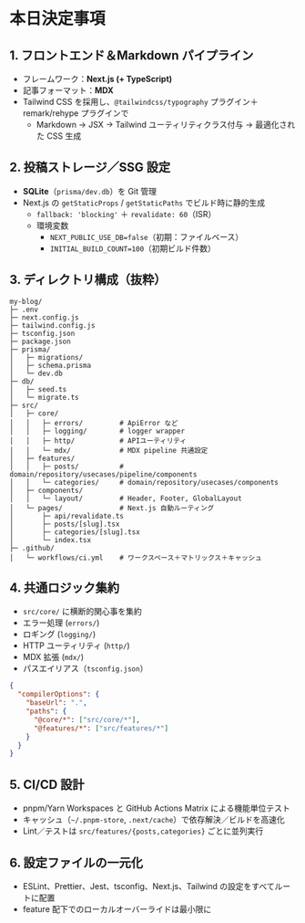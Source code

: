 # 本日決定事項

## 1. フロントエンド＆Markdown パイプライン
- フレームワーク：**Next.js (+ TypeScript)**
- 記事フォーマット：**MDX**
- Tailwind CSS を採用し、`@tailwindcss/typography` プラグイン＋remark/rehype プラグインで
  - Markdown → JSX → Tailwind ユーティリティクラス付与 → 最適化された CSS 生成

## 2. 投稿ストレージ／SSG 設定
- **SQLite**（`prisma/dev.db`）を Git 管理
- Next.js の `getStaticProps` / `getStaticPaths` でビルド時に静的生成
  - `fallback: 'blocking'` ＋ `revalidate: 60`（ISR）
  - 環境変数
    - `NEXT_PUBLIC_USE_DB=false`（初期：ファイルベース）
    - `INITIAL_BUILD_COUNT=100`（初期ビルド件数）

## 3. ディレクトリ構成（抜粋）

```text
my-blog/
├─ .env
├─ next.config.js
├─ tailwind.config.js
├─ tsconfig.json
├─ package.json
├─ prisma/
│   ├─ migrations/
│   ├─ schema.prisma
│   └─ dev.db
├─ db/
│   ├─ seed.ts
│   └─ migrate.ts
├─ src/
│   ├─ core/
│   │   ├─ errors/         # ApiError など
│   │   ├─ logging/        # logger wrapper
│   │   ├─ http/           # APIユーティリティ
│   │   └─ mdx/            # MDX pipeline 共通設定
│   ├─ features/
│   │   ├─ posts/          # domain/repository/usecases/pipeline/components
│   │   └─ categories/     # domain/repository/usecases/components
│   ├─ components/
│   │   └─ layout/         # Header, Footer, GlobalLayout
│   └─ pages/              # Next.js 自動ルーティング
│       ├─ api/revalidate.ts
│       ├─ posts/[slug].tsx
│       ├─ categories/[slug].tsx
│       └─ index.tsx
├─ .github/
│   └─ workflows/ci.yml    # ワークスペース＋マトリックス＋キャッシュ
```

## 4. 共通ロジック集約
- `src/core/` に横断的関心事を集約
- エラー処理 (`errors/`)
- ロギング (`logging/`)
- HTTP ユーティリティ (`http/`)
- MDX 拡張 (`mdx/`)
- パスエイリアス（`tsconfig.json`）

```json
{
  "compilerOptions": {
    "baseUrl": ".",
    "paths": {
      "@core/*": ["src/core/*"],
      "@features/*": ["src/features/*"]
    }
  }
}
```

## 5. CI/CD 設計
- pnpm/Yarn Workspaces と GitHub Actions Matrix による機能単位テスト
- キャッシュ（`~/.pnpm-store`, `.next/cache`）で依存解決／ビルドを高速化
- Lint／テストは `src/features/{posts,categories}` ごとに並列実行

## 6. 設定ファイルの一元化
- ESLint、Prettier、Jest、tsconfig、Next.js、Tailwind の設定をすべてルートに配置
- feature 配下でのローカルオーバーライドは最小限に
